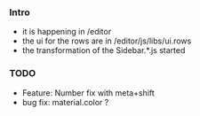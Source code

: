 ### Intro
- it is happening in /editor
- the ui for the rows are in /editor/js/libs/ui.rows
- the transformation of the Sidebar.*.js started

### TODO
- Feature: Number fix with meta+shift
- bug fix: material.color ?